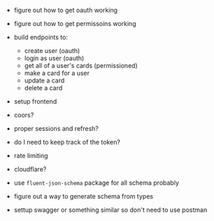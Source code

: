 - figure out how to get oauth working
- figure out how to get permissoins working
- build endpoints to:
	- create user (oauth)
	- login as user (oauth)
	- get all of a user's cards (permissioned)
	- make a card for a user
	- update a card
	- delete a card

- setup frontend
- coors?
- proper sessions and refresh?
- do I need to keep track of the token?
- rate limiting
- cloudflare?
- use `fluent-json-schema` package for all schema probably
- figure out a way to generate schema from types
- settup swagger or something similar so don't need to use postman

